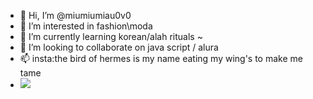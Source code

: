 - 👋 Hi, I’m @miumiumiau0v0
- 👀 I’m interested in fashion\moda
- 🌱 I’m currently learning korean/alah rituals ~
- 💞️ I’m looking to collaborate on  java script / alura
- 📫 insta:the bird of hermes is my name eating my wing's to make me tame
- ![](https://media.tenor.com/8v3arEeFiroAAAAC/sakura-naruto.gif)
